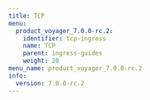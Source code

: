 ```yaml
---
title: TCP
menu:
  product_voyager_7.0.0-rc.2:
    identifier: tcp-ingress
    name: TCP
    parent: ingress-guides
    weight: 20
menu_name: product_voyager_7.0.0-rc.2
info:
  version: 7.0.0-rc.2
---
```



